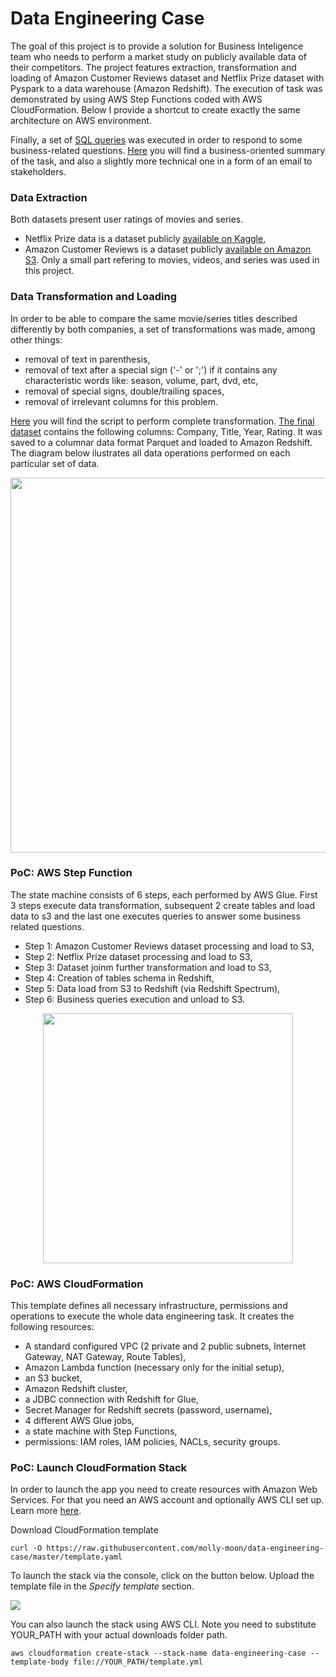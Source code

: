 # Data Engineering Case
The goal of this project is to provide a solution for Business Inteligence team who needs to perform a market study on publicly available data of their competitors. The project features extraction, transformation and loading of Amazon Customer Reviews dataset and Netflix Prize dataset with Pyspark to a data warehouse (Amazon Redshift). The execution of task was demonstrated by using AWS Step Functions coded with AWS CloudFormation. Below I provide a shortcut to create exactly the same architecture on AWS environment.

Finally, a set of [SQL queries](https://github.com/molly-moon/data-engineering-case/blob/master/artifacts/redshift-based-etl/SQL/business_queries.sql) was executed in order to respond to some business-related questions. [Here](https://raw.githubusercontent.com/molly-moon/data-engineering-case/master/emails.txt) you will find a business-oriented summary of the task, and also a slightly more technical one in a form of an email to stakeholders. 

### Data Extraction
Both datasets present user ratings of movies and series. 
- Netflix Prize data is a dataset publicly [available on Kaggle](https://www.kaggle.com/netflix-inc/netflix-prize-data),
- Amazon Customer Reviews is a dataset publicly [available on Amazon S3](https://s3.amazonaws.com/amazon-reviews-pds/readme.html). Only a small part refering to movies, videos, and series was used in this project.

### Data Transformation and Loading
In order to be able to compare the same movie/series titles described differently by both companies, a set of transformations was made, among other things: 
- removal of text in parenthesis,
- removal of text after a special sign ('-' or ';') if it contains any characteristic words like: season, volume, part, dvd, etc,
- removal of special signs, double/trailing spaces,
- removal of irrelevant columns for this problem.

[Here](https://github.com/molly-moon/data-engineering-case/blob/master/data-transformation.py) you will find the script to perform complete transformation. [The final dataset](https://github.com/molly-moon/data-engineering-case/blob/master/data/out/final_data.zip) contains the following columns: Company, Title, Year, Rating. It was saved to a columnar data format Parquet and loaded to Amazon Redshift. The diagram below ilustrates all data operations performed on each particular set of data. 

<p align=center>
  <img src="https://github.com/molly-moon/data-engineering-case/blob/master/logical-diagram.png" height=600/>
  </p>
<p align=center>

### PoC: AWS Step Function 
The state machine consists of 6 steps, each performed by AWS Glue. First 3 steps execute data transformation, subsequent 2 create tables and load data to s3 and the last one executes queries to answer some business related questions. 

- Step 1: Amazon Customer Reviews dataset processing and load to S3,
- Step 2: Netflix Prize dataset processing and load to S3,
- Step 3: Dataset joinm further transformation and load to S3,
- Step 4: Creation of tables schema in Redshift,
- Step 5: Data load from S3 to Redshift (via Redshift Spectrum),
- Step 6: Business queries execution and unload to S3. 

<p align=center>
  <img src="https://github.com/molly-moon/data-engineering-case/blob/master/state-machine.png" height=400/>
  </p>
<p align=center>

### PoC: AWS CloudFormation 
This template defines all necessary infrastructure, permissions and operations to execute the whole data engineering task. It creates the following resources:
- A standard configured VPC (2 private and 2 public subnets, Internet Gateway, NAT Gateway, Route Tables),
- Amazon Lambda function (necessary only for the initial setup),
- an S3 bucket,
- Amazon Redshift cluster,
- a JDBC connection with Redshift for Glue,
- Secret Manager for Redshift secrets (password, username),
- 4 different AWS Glue jobs,
- a state machine with Step Functions,
- permissions: IAM roles, IAM policies, NACLs, security groups.

### PoC: Launch CloudFormation Stack

In order to launch the app you need to create resources with Amazon Web Services. For that you need an AWS account and optionally AWS CLI set up. Learn more [here](https://docs.aws.amazon.com/cli/latest/userguide/cli-configure-quickstart.html).

Download CloudFormation template
```
curl -O https://raw.githubusercontent.com/molly-moon/data-engineering-case/master/template.yaml
```

To launch the stack via the console, click on the button below. Upload the template file in the *Specify template* section. 

[<img src='https://github.com/molly-moon/app-object-detection/blob/master/images/cloudformation-launch-stack.png?raw=true'>](https://console.aws.amazon.com/cloudformation/home?region=us-east-1#/stacks/new?stackName=data-engineeing-stack) 

You can also launch the stack using AWS CLI. Note you need to substitute YOUR_PATH with your actual downloads folder path.

```
aws cloudformation create-stack --stack-name data-engineering-case --template-body file://YOUR_PATH/template.yml
```